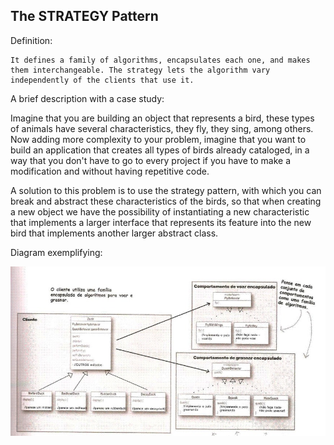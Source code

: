## The STRATEGY Pattern

Definition:
```
It defines a family of algorithms, encapsulates each one, and makes them interchangeable. The strategy lets the algorithm vary independently of the clients that use it.
```


A brief description with a case study:

Imagine that you are building an object that represents a bird, these types of animals have several characteristics, they fly, they sing, among others. Now adding more complexity to your problem, imagine that you want to build an application that creates all types of birds already cataloged, in a way that you don't have to go to every project if you have to make a modification and without having repetitive code.

A solution to this problem is to use the strategy pattern, with which you can break and abstract these characteristics of the birds, so that when creating a new object we have the possibility of instantiating a new characteristic that implements a larger interface that represents its feature into the new bird that implements another larger abstract class.


Diagram exemplifying:

![Alt text](img/StrategyDiagram.jpeg "Title")